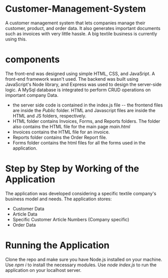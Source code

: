 # Customer-Management-System
A customer management system that lets companies manage their customer, product, and order data. It also generates important documents such as invoices with very little hassle. A big textile business is currently using this. 
# components
The front-end was designed using simple HTML, CSS, and JavaSript. A front-end framework wasn't used. The backend was built using JavaScript's Node library, and Express was used to design the server-side logic. A MySql database is integrated to perform CRUD operations on important company Data.
- the server side code is contained in the index.js file
-- the frontend files are inside the *Public* folder. HTML and Javascript files are inside the HTML and JS folders, respectively.
- HTML folder contains Invoices, Forms, and Reports folders. The folder also contains the HTML file for the main page *main.html*
- Invoices contains the HTML file for an invoice.
- Reports folder contains the Order Report file.
- Forms folder contains the html files for all the forms used in the application.
# Step by Step by Working of the Application
The application was developed considering a specific textile company's business model and needs.
The application stores:
- Customer Data
- Article Data
- Specific Customer Article Numbers (Company specific)
- Order Data
# Running the Application
Clone the repo and make sure you have Node.js installed on your machine. Use *npm i* to install the necessary modules. Use *node index.js* to run the application on your localhost server.

